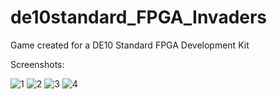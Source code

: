 # de10standard_FPGA_Invaders
Game created for a DE10 Standard FPGA Development Kit


Screenshots:

![1](https://user-images.githubusercontent.com/110915050/185659810-2d69a01f-a7c9-4034-9002-3f4b93781535.jpg)
![2](https://user-images.githubusercontent.com/110915050/185659840-93887180-3dbf-436b-a697-de53ca4b411b.jpg)
![3](https://user-images.githubusercontent.com/110915050/185659853-345e0a9f-3a51-46c3-8ced-7fb59eadf0df.jpg)
![4](https://user-images.githubusercontent.com/110915050/185659862-59103374-8929-462b-8a09-513533af2517.jpg)

